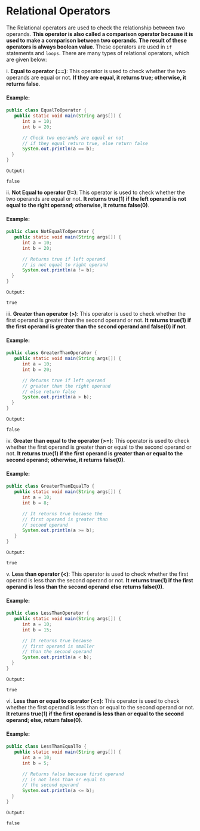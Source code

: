 # Relational Operators

The Relational operators are used to check the relationship between two operands. **This operator is also called a comparison operator because it is used to make a comparison between two operands**. **The result of these operators is always boolean value**. These operators are used in `if` statements and `loops`. There are many types of relational operators, which are given below:

i. **Equal to operator (==)**: This operator is used to check whether the two operands are equal or not. **If they are equal, it returns true; otherwise, it returns false**.

#### Example:

```Java
public class EqualToOperator {
   public static void main(String args[]) {
      int a = 10;
      int b = 20;

      // Check two operands are equal or not
      // if they equal return true, else return false
      System.out.println(a == b);
  }
}
```

```
Output: 

false
```


ii. **Not Equal to operator (!=)**: This operator is used to check whether the two operands are equal or not. **It returns true(1) if the left operand is not equal to the right operand; otherwise, it returns false(0)**.

#### Example:
 
```Java
public class NotEqualToOperator {
   public static void main(String args[]) {
      int a = 10;
      int b = 20;

      // Returns true if left operand
      // is not equal to right operand
      System.out.println(a != b);
  }
}
``` 

```
Output:

true
```


iii. **Greater than operator (>)**: This operator is used to check whether the first operand is greater than the second operand or not. **It returns true(1) if the first operand is greater than the second operand and false(0) if not**.

#### Example:
 
```Java
public class GreaterThanOperator {
   public static void main(String args[]) {
      int a = 10;
      int b = 20;

      // Returns true if left operand 
      // greater than the right operand
      // else return false
      System.out.println(a > b);
  }
}
``` 

```
Output:

false
``` 


iv. **Greater than equal to the operator (>=)**: This operator is used to check whether the first operand is greater than or equal to the second operand or not. **It returns true(1) if the first operand is greater than or equal to the second operand; otherwise, it returns false(0)**.

#### Example:
 
```Java
public class GreaterThanEqualTo {
   public static void main(String args[]) {
      int a = 10;
      int b = 8;

      // It returns true because the 
      // first operand is greater than
      // second operand
      System.out.println(a >= b);
   }
}
``` 

```
Output: 

true
```


v. **Less than operator (<)**: This operator is used to check whether the first operand is less than the second operand or not. **It returns true(1) if the first operand is less than the second operand else returns false(0)**.

#### Example:
 
```Java
public class LessThanOperator {
   public static void main(String args[]) {
      int a = 10;
      int b = 15;

      // It returns true because
      // first operand is smaller 
      // than the second operand
      System.out.println(a < b); 
  }
}
```

```
Output: 

true
```


vi. **Less than or equal to operator (<=)**: This operator is used to check whether the first operand is less than or equal to the second operand or not. **It returns true(1) if the first operand is less than or equal to the second operand; else, return false(0)**.

#### Example:
 
```Java
public class LessThanEqualTo {
   public static void main(String args[]) {
      int a = 10;
      int b = 5;

      // Returns false because first operand
      // is not less than or equal to
      // the second operand
      System.out.println(a <= b);
  }
}
```

```
Output:

false
```